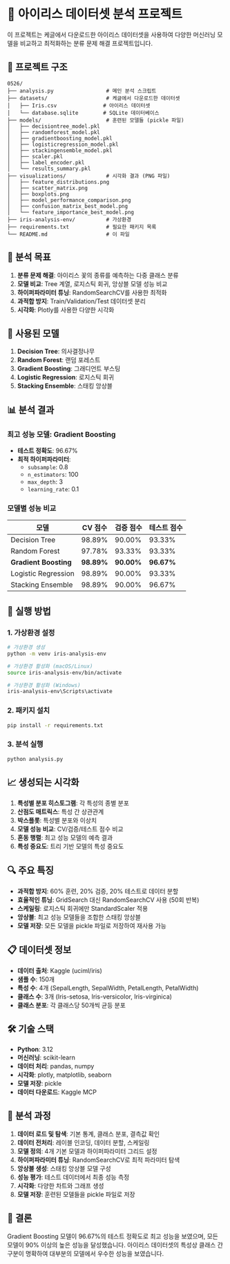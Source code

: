 # 🌸 아이리스 데이터셋 분석 프로젝트

이 프로젝트는 케글에서 다운로드한 아이리스 데이터셋을 사용하여 다양한 머신러닝 모델을 비교하고 최적화하는 분류 문제 해결 프로젝트입니다.

## 📁 프로젝트 구조

```
0526/
├── analysis.py                 # 메인 분석 스크립트
├── datasets/                   # 케글에서 다운로드한 데이터셋
│   ├── Iris.csv               # 아이리스 데이터셋
│   └── database.sqlite        # SQLite 데이터베이스
├── models/                     # 훈련된 모델들 (pickle 파일)
│   ├── decisiontree_model.pkl
│   ├── randomforest_model.pkl
│   ├── gradientboosting_model.pkl
│   ├── logisticregression_model.pkl
│   ├── stackingensemble_model.pkl
│   ├── scaler.pkl
│   ├── label_encoder.pkl
│   └── results_summary.pkl
├── visualizations/             # 시각화 결과 (PNG 파일)
│   ├── feature_distributions.png
│   ├── scatter_matrix.png
│   ├── boxplots.png
│   ├── model_performance_comparison.png
│   ├── confusion_matrix_best_model.png
│   └── feature_importance_best_model.png
├── iris-analysis-env/          # 가상환경
├── requirements.txt            # 필요한 패키지 목록
└── README.md                   # 이 파일
```

## 🎯 분석 목표

1. **분류 문제 해결**: 아이리스 꽃의 종류를 예측하는 다중 클래스 분류
2. **모델 비교**: Tree 계열, 로지스틱 회귀, 앙상블 모델 성능 비교
3. **하이퍼파라미터 튜닝**: RandomSearchCV를 사용한 최적화
4. **과적합 방지**: Train/Validation/Test 데이터셋 분리
5. **시각화**: Plotly를 사용한 다양한 시각화

## 🔧 사용된 모델

1. **Decision Tree**: 의사결정나무
2. **Random Forest**: 랜덤 포레스트
3. **Gradient Boosting**: 그래디언트 부스팅
4. **Logistic Regression**: 로지스틱 회귀
5. **Stacking Ensemble**: 스태킹 앙상블

## 📊 분석 결과

### 최고 성능 모델: **Gradient Boosting**

- **테스트 정확도**: 96.67%
- **최적 하이퍼파라미터**:
  - `subsample`: 0.8
  - `n_estimators`: 100
  - `max_depth`: 3
  - `learning_rate`: 0.1

### 모델별 성능 비교

| 모델 | CV 점수 | 검증 점수 | 테스트 점수 |
|------|---------|-----------|-------------|
| Decision Tree | 98.89% | 90.00% | 93.33% |
| Random Forest | 97.78% | 93.33% | 93.33% |
| **Gradient Boosting** | **98.89%** | **90.00%** | **96.67%** |
| Logistic Regression | 98.89% | 90.00% | 93.33% |
| Stacking Ensemble | 98.89% | 90.00% | 96.67% |

## 🚀 실행 방법

### 1. 가상환경 설정

```bash
# 가상환경 생성
python -m venv iris-analysis-env

# 가상환경 활성화 (macOS/Linux)
source iris-analysis-env/bin/activate

# 가상환경 활성화 (Windows)
iris-analysis-env\Scripts\activate
```

### 2. 패키지 설치

```bash
pip install -r requirements.txt
```

### 3. 분석 실행

```bash
python analysis.py
```

## 📈 생성되는 시각화

1. **특성별 분포 히스토그램**: 각 특성의 종별 분포
2. **산점도 매트릭스**: 특성 간 상관관계
3. **박스플롯**: 특성별 분포와 이상치
4. **모델 성능 비교**: CV/검증/테스트 점수 비교
5. **혼동 행렬**: 최고 성능 모델의 예측 결과
6. **특성 중요도**: 트리 기반 모델의 특성 중요도

## 🔍 주요 특징

- **과적합 방지**: 60% 훈련, 20% 검증, 20% 테스트로 데이터 분할
- **효율적인 튜닝**: GridSearch 대신 RandomSearchCV 사용 (50회 반복)
- **스케일링**: 로지스틱 회귀에만 StandardScaler 적용
- **앙상블**: 최고 성능 모델들을 조합한 스태킹 앙상블
- **모델 저장**: 모든 모델을 pickle 파일로 저장하여 재사용 가능

## 📋 데이터셋 정보

- **데이터 출처**: Kaggle (uciml/iris)
- **샘플 수**: 150개
- **특성 수**: 4개 (SepalLength, SepalWidth, PetalLength, PetalWidth)
- **클래스 수**: 3개 (Iris-setosa, Iris-versicolor, Iris-virginica)
- **클래스 분포**: 각 클래스당 50개씩 균등 분포

## 🛠️ 기술 스택

- **Python**: 3.12
- **머신러닝**: scikit-learn
- **데이터 처리**: pandas, numpy
- **시각화**: plotly, matplotlib, seaborn
- **모델 저장**: pickle
- **데이터 다운로드**: Kaggle MCP

## 📝 분석 과정

1. **데이터 로드 및 탐색**: 기본 통계, 클래스 분포, 결측값 확인
2. **데이터 전처리**: 레이블 인코딩, 데이터 분할, 스케일링
3. **모델 정의**: 4개 기본 모델과 하이퍼파라미터 그리드 설정
4. **하이퍼파라미터 튜닝**: RandomSearchCV로 최적 파라미터 탐색
5. **앙상블 생성**: 스태킹 앙상블 모델 구성
6. **성능 평가**: 테스트 데이터에서 최종 성능 측정
7. **시각화**: 다양한 차트와 그래프 생성
8. **모델 저장**: 훈련된 모델들을 pickle 파일로 저장

## 🎉 결론

Gradient Boosting 모델이 96.67%의 테스트 정확도로 최고 성능을 보였으며, 모든 모델이 90% 이상의 높은 성능을 달성했습니다. 아이리스 데이터셋의 특성상 클래스 간 구분이 명확하여 대부분의 모델에서 우수한 성능을 보였습니다.
